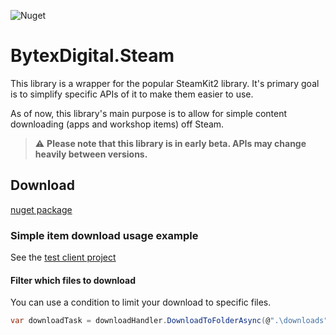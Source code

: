 ![Nuget](https://img.shields.io/nuget/vpre/BytexDigital.Steam.svg?style=flat-square)

# BytexDigital.Steam

This library is a wrapper for the popular SteamKit2 library. It's primary goal is to simplify specific APIs of it to
make them easier to use.

As of now, this library's main purpose is to allow for simple content downloading (apps and workshop items) off Steam.

> :warning: **Please note that this library is in early beta. APIs may change heavily between versions.**

## Download

[nuget package](https://www.nuget.org/packages/BytexDigital.Steam/)

### Simple item download usage example

See the [test client project](https://github.com/BytexDigital/BytexDigital.Steam/tree/master/BytexDigital.Steam.TestClient)

#### Filter which files to download

You can use a condition to limit your download to specific files.

```csharp
var downloadTask = downloadHandler.DownloadToFolderAsync(@".\downloads", x => x.FileName.EndsWith(".exe"));
```
